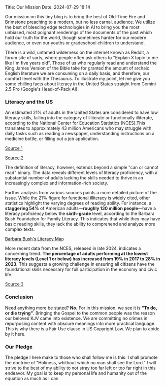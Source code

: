 Title: Our Mission
Date: 2024-07-29 18:14

Our mission on this tiny blog is to bring the best of Old-Time Fire and Brimstone preaching to a modern, but no less carnal, audience. We utilize the best of bleeding edge technologies in AI to bring you the most unbiased, most poignant renderings of the documents of the past which hold our truth for the world, though sometimes harder for our modern audience, or even our youths or gradeschool children to understand.

There is a wild, untamed wilderness on the internet known as Reddit, a forum site of sorts, where people often ask others to "Explain X topic to me like I'm five years old". Those of us who regularly read and understand the King James Version of the Bible take for granted the amount of archaic English literature we are consuming on a daily basis, and therefore, our comfort level with the Thesaurus. To illustrate my point, let me give you some chilling facts about literacy in the United States straight from Gemini 2.5 Pro (Google's Head-of-Pack AI).

### Literacy and the US

An estimated 21% of adults in the United States are considered to have low literacy skills, falling into the category of illiterate or functionally illiterate, according to the National Center for Education Statistics (NCES).This translates to approximately 43 million Americans who may struggle with daily tasks such as reading a newspaper, understanding instructions on a medicine bottle, or filling out a job application.

[Source 1](https://www.thenationalliteracyinstitute.com/post/literacy-statistics-2024-2025-where-we-are-nowhttps:/)

[Source 2](https://risingtide.ua.edu/education/statewide-ua-literacy-center/)


The definition of literacy, however, extends beyond a simple "can or cannot read" binary. The data reveals different levels of literacy proficiency, with a substantial number of adults lacking the skills needed to thrive in an increasingly complex and information-rich society.

Further analysis from various sources paints a more detailed picture of the issue. While the 21% figure for functional illiteracy is widely cited, other statistics highlight the varying degrees of reading ability. For instance, a **staggering 54%** of American adults—**roughly 130 million people**—have a literacy proficiency below the **sixth-grade** level, according to the Barbara Bush Foundation for Family Literacy. This indicates that while they may have basic reading skills, they lack the ability to comprehend and analyze more complex texts.

[Barbara Bush's Literacy Map](https://map.barbarabush.org/)


More recent data from the NCES, released in late 2024, indicates a concerning trend. **The percentage of adults performing at the lowest literacy levels (Level 1 or below) has increased from 19% in 2017 to 28% in 2023.** This suggests a growing challenge in ensuring all citizens have the foundational skills necessary for full participation in the economy and civic life.

[Source 3](https://nces.ed.gov/surveys/piaac/2023/national_results.asp)


### Conclusion

Need anything more be stated? **No.** For in this mission, we see it is **"To do, or die trying"**. Bringing the Gospel to the common people was the reason our beloved KJV came into existence. We are committing no crimes in repurposing content with obscure meanings into more practical language. This is why there is a Fair Use clause in US Copyright Law. We plan to abide by it here.

### Our Pledge

The pledge I here make to those who shall follow me is this: I shall promote the doctrine of "Holiness, whithout which no man shall see the Lord." I will strive to the best of my ability to not stray too far left or too far right in this endeavor. My goal is to keep my personal life and humanity out of the equation as much as I can.
